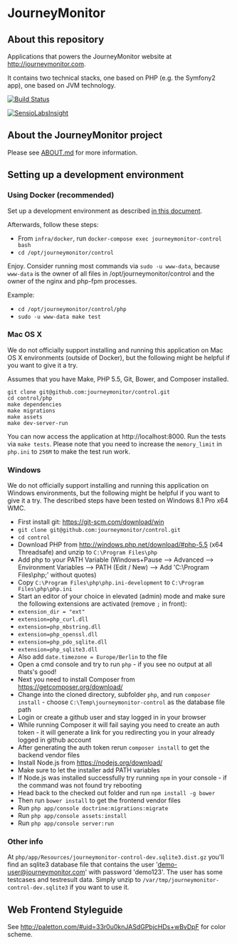 # JourneyMonitor

## About this repository

Applications that powers the JourneyMonitor website at http://journeymonitor.com.

It contains two technical stacks, one based on PHP (e.g. the Symfony2 app), one based on JVM technology.

[![Build Status](https://travis-ci.org/journeymonitor/control.png?branch=master)](https://travis-ci.org/journeymonitor/control)

[![SensioLabsInsight](https://insight.sensiolabs.com/projects/4929a5b2-4be3-46e2-8c6d-28d46fd0e862/big.png)](https://insight.sensiolabs.com/projects/4929a5b2-4be3-46e2-8c6d-28d46fd0e862)


## About the JourneyMonitor project

Please see [ABOUT.md](https://github.com/journeymonitor/infra/blob/master/ABOUT.md) for more information.


## Setting up a development environment

### Using Docker (recommended)

Set up a development environment as described [in this document](https://github.com/journeymonitor/infra/blob/master/README.md#setting-up-a-development-environment).

Afterwards, follow these steps:

- From `infra/docker`, run `docker-compose exec journeymonitor-control bash`
- `cd /opt/journeymonitor/control`

Enjoy. Consider running most commands via `sudo -u www-data`, because `www-data` is the owner of all files in
/opt/journeymonitor/control and the owner of the nginx and php-fpm processes.

Example:
- `cd /opt/journeymonitor/control/php`
- `sudo -u www-data make test`


### Mac OS X

We do not officially support installing and running this application on Mac OS X environments (outside of Docker), but
the following might be helpful if you want to give it a try.

Assumes that you have Make, PHP 5.5, Git, Bower, and Composer installed.

    git clone git@github.com:journeymonitor/control.git
    cd control/php
    make dependencies
    make migrations
    make assets
    make dev-server-run

You can now access the application at http://localhost:8000. Run the tests via `make tests`. Please note that you need
to increase the `memory_limit` in `php.ini` to `256M` to make the test run work.


### Windows

We do not officially support installing and running this application on Windows environments, but the following might be
helpful if you want to give it a try. The described steps have been tested on Windows 8.1 Pro x64 WMC.

- First install git: https://git-scm.com/download/win
- `git clone git@github.com:journeymonitor/control.git`
- `cd control`
- Download PHP from http://windows.php.net/download/#php-5.5 (x64 Threadsafe) and unzip to `C:\Program Files\php`
- Add php to your PATH Variable (Windows+Pause --> Advanced --> Environment Variables --> PATH (Edit / New) --> Add
  'C:\Program Files\php;' without quotes)
- Copy `C:\Program Files\php\php.ini-development` to `C:\Program Files\php\php.ini`
- Start an editor of your choice in elevated (admin) mode and make sure the following extensions are activated (remove
  `;` in front):
- `extension_dir = "ext"`
- `extension=php_curl.dll`
- `extension=php_mbstring.dll`
- `extension=php_openssl.dll`
- `extension=php_pdo_sqlite.dll`
- `extension=php_sqlite3.dll`
- Also add `date.timezone = Europe/Berlin` to the file
- Open a cmd console and try to run `php` - if you see no output at all thats's good!
- Next you need to install Composer from https://getcomposer.org/download/
- Change into the cloned directory, subfolder `php`, and run `composer install` - choose
  `C:\Temp\journeymonitor-control` as the database file path
- Login or create a github user and stay logged in in your browser
- While running Composer it will fail saying you need to create an auth token - it will generate a link for you
  redirecting you in your already logged in github account
- After generating the auth token rerun `composer install` to get the backend vendor files
- Install Node.js from https://nodejs.org/download/
- Make sure to let the installer add PATH variables
- If Node.js was installed successfully try running `npm` in your console - if the command was not found try rebooting
- Head back to the checked out folder and run `npm install -g bower`
- Then run `bower install` to get the frontend vendor files
- Run `php app/console doctrine:migrations:migrate`
- Run `php app/console assets:install`
- Run `php app/console server:run`


### Other info

At `php/app/Resources/journeymonitor-control-dev.sqlite3.dist.gz` you'll find an sqlite3 database file that contains the
user 'demo-user@journeymonitor.com' with password 'demo123'. The user has some testcases and testresult data. Simply
unzip to `/var/tmp/journeymonitor-control-dev.sqlite3` if you want to use it.


## Web Frontend Styleguide

See http://paletton.com/#uid=33r0u0knJASdGPbjcHDs+wBvDpF for color scheme.
